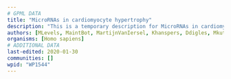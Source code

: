 ```yaml
---
# GPML DATA
title: "MicroRNAs in cardiomyocyte hypertrophy"
description: "This is a temporary description for MicroRNAs in cardiomyocyte hypertrophy"
authors: [MLevels, MaintBot, MartijnVanIersel, Khanspers, Ddigles, Mkutmon, AlexanderPico, Egonw, Susan, Fehrhart, Marvin M2]
organisms: [Homo sapiens]
# ADDITIONAL DATA
last-edited: 2020-01-30
communities: []
wpid: "WP1544"
---
```


